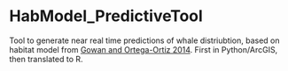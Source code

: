 # HabModel_PredictiveTool

Tool to generate near real time predictions of whale distriubtion, based on habitat model from [Gowan and Ortega-Ortiz 2014](https://doi.org/10.1371/journal.pone.0095126). First in Python/ArcGIS, then translated to R.

